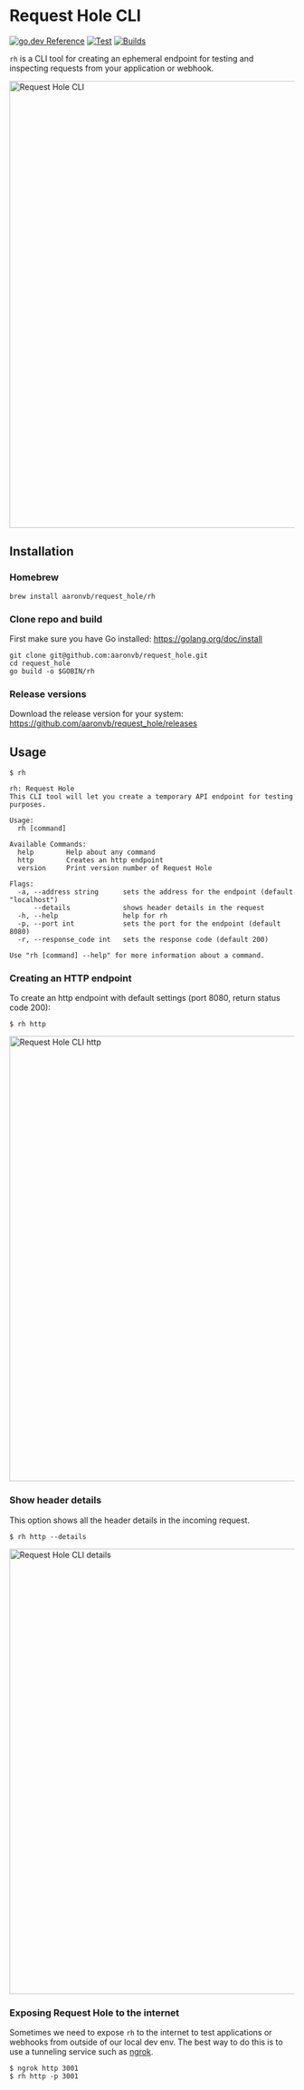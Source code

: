# Request Hole CLI
[![go.dev Reference](https://img.shields.io/badge/go.dev-reference-007d9c?logo=go&logoColor=white&style=flat)](https://pkg.go.dev/github.com/aaronvb/request_hole)
[![Test](https://github.com/aaronvb/request_hole/workflows/Test/badge.svg)](https://github.com/aaronvb/request_hole/actions/workflows/tests.yml)
[![Builds](https://github.com/aaronvb/request_hole/workflows/Builds/badge.svg)](https://github.com/aaronvb/request_hole/actions/workflows/builds.yml)

`rh` is a CLI tool for creating an ephemeral endpoint for testing and inspecting requests from your application or webhook.

<img width="788" alt="Request Hole CLI" src="https://user-images.githubusercontent.com/100900/120265767-63048900-c23c-11eb-9a20-079ab9822767.png">


## Installation
### Homebrew
```
brew install aaronvb/request_hole/rh
```

### Clone repo and build
First make sure you have Go installed: https://golang.org/doc/install
```
git clone git@github.com:aaronvb/request_hole.git
cd request_hole
go build -o $GOBIN/rh
```
### Release versions
Download the release version for your system: https://github.com/aaronvb/request_hole/releases

## Usage
```
$ rh
```

```
rh: Request Hole
This CLI tool will let you create a temporary API endpoint for testing purposes.

Usage:
  rh [command]

Available Commands:
  help        Help about any command
  http        Creates an http endpoint
  version     Print version number of Request Hole

Flags:
  -a, --address string      sets the address for the endpoint (default "localhost")
      --details             shows header details in the request
  -h, --help                help for rh
  -p, --port int            sets the port for the endpoint (default 8080)
  -r, --response_code int   sets the response code (default 200)

Use "rh [command] --help" for more information about a command.
```

### Creating an HTTP endpoint
To create an http endpoint with default settings (port 8080, return status code 200):
```
$ rh http
```
<img width="785" alt="Request Hole CLI http" src="https://user-images.githubusercontent.com/100900/120266278-474db280-c23d-11eb-9e1f-4d73d18522d5.png">

### Show header details
This option shows all the header details in the incoming request.
```
$ rh http --details
```
<img width="785" alt="Request Hole CLI details" src="https://user-images.githubusercontent.com/100900/120266674-1d48c000-c23e-11eb-8107-50db997ac3cc.png">

### Exposing Request Hole to the internet
Sometimes we need to expose `rh` to the internet to test applications or webhooks from outside of our local dev env. The best way to do this is to use a tunneling service such as [ngrok](https://ngrok.com).
```
$ ngrok http 3001
$ rh http -p 3001
```

